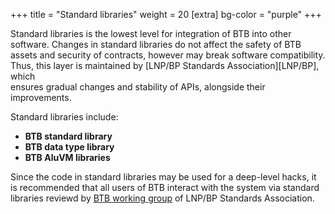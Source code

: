 +++
title = "Standard libraries"
weight = 20
[extra]
bg-color = "purple"
+++

Standard libraries is the lowest level for integration of BTB into other 
software. Changes in standard libraries do not affect the safety of BTB assets
and security of contracts, however may break software compatibility. Thus,
this layer is maintained by [LNP/BP Standards Association][LNP/BP], which  
ensures gradual changes and stability of APIs, alongside their improvements.

Standard libraries include:
* **BTB standard library**
* **BTB data type library**
* **BTB AluVM libraries**

Since the code in standard libraries may be used for a deep-level hacks,
it is recommended that all users of BTB interact with the system via standard
libraries reviewd by [BTB working group](BTB-WG) of LNP/BP Standards 
Association.

[LNP-BP]: https://lnp-bp.org
[BTB-WG]: https://github.com/BTB-WG
